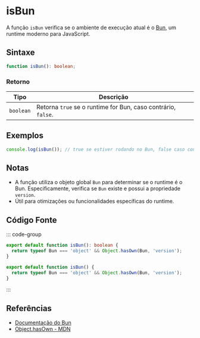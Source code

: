 # isBun

A função `isBun` verifica se o ambiente de execução atual é o [Bun](https://bun.sh), um runtime moderno para JavaScript.

## Sintaxe

```typescript
function isBun(): boolean;
```

### Retorno

| Tipo      | Descrição                                                           |
|-----------|---------------------------------------------------------------------|
| `boolean` | Retorna `true` se o runtime for Bun, caso contrário, `false`.       |

## Exemplos

```typescript
console.log(isBun()); // true se estiver rodando no Bun, false caso contrário
```

## Notas

- A função utiliza o objeto global `Bun` para determinar se o runtime é o Bun. Especificamente, verifica se `Bun` existe e possui a propriedade `version`.
- Útil para otimizações ou funcionalidades específicas do runtime.

## Código Fonte

::: code-group
```typescript
export default function isBun(): boolean {
  return typeof Bun === 'object' && Object.hasOwn(Bun, 'version');
}
```

```javascript
export default function isBun() {
  return typeof Bun === 'object' && Object.hasOwn(Bun, 'version');
}
```
:::

## Referências

- [Documentação do Bun](https://bun.sh/docs)
- [Object.hasOwn - MDN](https://developer.mozilla.org/pt-BR/docs/Web/JavaScript/Reference/Global_Objects/Object/hasOwn)